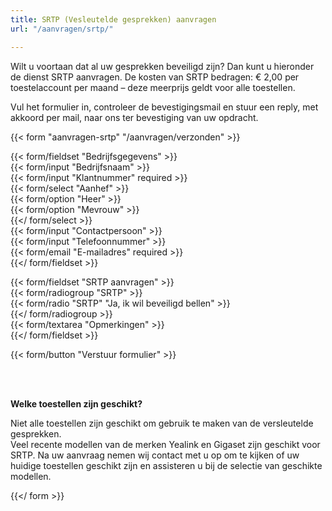 ```yaml
---
title: SRTP (Vesleutelde gesprekken) aanvragen
url: "/aanvragen/srtp/"

---
```

Wilt u voortaan dat al uw gesprekken beveiligd zijn? Dan kunt u hieronder de dienst SRTP aanvragen. De kosten van SRTP bedragen: € 2,00 per toestelaccount per maand – deze meerprijs geldt voor alle toestellen. 

Vul het formulier in, controleer de bevestigingsmail en stuur een reply, met akkoord per mail, naar ons ter bevestiging van uw opdracht.

{{< form "aanvragen-srtp" "/aanvragen/verzonden" >}}

{{< form/fieldset "Bedrijfsgegevens" >}}  
{{< form/input "Bedrijfsnaam" >}}  
{{< form/input "Klantnummer" required >}}  
{{< form/select "Aanhef" >}}  
{{< form/option "Heer" >}}  
{{< form/option "Mevrouw" >}}  
{{</ form/select >}}  
{{< form/input "Contactpersoon" >}}  
{{< form/input "Telefoonnummer" >}}  
{{< form/email "E-mailadres" required >}}  
{{</ form/fieldset >}}

{{< form/fieldset "SRTP aanvragen" >}}  
{{< form/radiogroup "SRTP" >}}  
{{< form/radio "SRTP" "Ja, ik wil beveiligd bellen" >}}  
{{</ form/radiogroup >}}  
{{< form/textarea "Opmerkingen" >}}  
{{</ form/fieldset >}}

{{< form/button "Verstuur formulier" >}}

<br><br>

**Welke toestellen zijn geschikt?**

Niet alle toestellen zijn geschikt om gebruik te maken van de versleutelde gesprekken.  
Veel recente modellen van de merken Yealink en Gigaset zijn geschikt voor SRTP. Na uw aanvraag nemen wij contact met u op om te kijken of uw huidige toestellen geschikt zijn en assisteren u bij de selectie van geschikte modellen.

{{</ form >}}